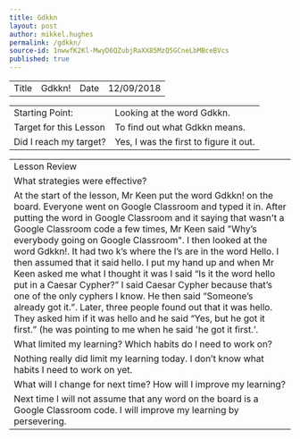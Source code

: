 ```yaml
---
title: Gdkkn
layout: post
author: mikkel.hughes
permalink: /gdkkn/
source-id: 1nwwfK2Kl-MwyD6QZubjRaXX85MzQ5GCneLbMBceBVcs
published: true
---
```

<table>
  <tr>
    <td>Title</td>
    <td>Gdkkn!</td>
    <td>    Date</td>
    <td>12/09/2018</td>
  </tr>
</table>


<table>
  <tr>
    <td>Starting Point:</td>
    <td>Looking at the word Gdkkn.</td>
  </tr>
  <tr>
    <td>Target for this Lesson</td>
    <td>To find out what Gdkkn means.</td>
  </tr>
  <tr>
    <td>Did I reach my target? </td>
    <td>Yes, I was the first to figure it out.</td>
  </tr>
</table>


<table>
  <tr>
    <td>Lesson Review</td>
  </tr>
  <tr>
    <td>What strategies were effective?</td>
  </tr>
  <tr>
    <td>At the start of the lesson, Mr Keen put the word Gdkkn! on the board. Everyone went on Google Classroom and typed it in. After putting the word in Google Classroom and it saying that wasn't a Google Classroom code a few times, Mr Keen said "Why’s everybody going on Google Classroom". I then looked at the word Gdkkn!. It had two k’s where the l’s are in the word Hello. I then assumed that it said hello. I put my hand up and when Mr Keen asked me what I thought it was I said “Is it the word hello put in a Caesar Cypher?” I said Caesar Cypher because that’s one of the only cyphers I know. He then said “Someone’s already got it.”. Later, three people found out that it was hello. They asked him if it was hello and he said “Yes, but he got it first.” (he was pointing to me when he said 'he got it first.’.</td>
  </tr>
  <tr>
    <td>What limited my learning? Which habits do I need to work on?</td>
  </tr>
  <tr>
    <td>Nothing really did limit my learning today. I don’t know what habits I need to work on yet.</td>
  </tr>
  <tr>
    <td>What will I change for next time? How will I improve my learning?</td>
  </tr>
  <tr>
    <td>Next time I will not assume that any word on the board is a Google Classroom code. I will improve my learning by persevering.</td>
  </tr>
</table>


